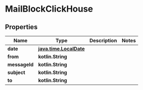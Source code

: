 
# MailBlockClickHouse

## Properties
| Name | Type | Description | Notes |
| ------------ | ------------- | ------------- | ------------- |
| **date** | [**java.time.LocalDate**](java.time.LocalDate.md) |  |  |
| **from** | **kotlin.String** |  |  |
| **messageId** | **kotlin.String** |  |  |
| **subject** | **kotlin.String** |  |  |
| **to** | **kotlin.String** |  |  |



